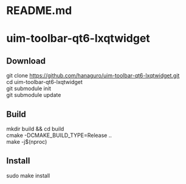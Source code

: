 # README.md

uim-toolbar-qt6-lxqtwidget
=======================

Download
-----
git clone https://github.com/hanaguro/uim-toolbar-qt6-lxqtwidget.git  
cd uim-toolbar-qt6-lxqtwidget  
git submodule init  
git submodule update  

Build
-----
mkdir build && cd build  
cmake -DCMAKE_BUILD_TYPE=Release ..  
make -j$(nproc)  

Install
-----
sudo make install
